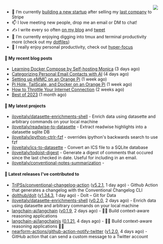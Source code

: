 <img align="right" src="https://github-readme-stats.vercel.app/api?username=iloveitaly&show_icons=true&text_color=718096&hide_title=true"/>

- 🔭 I’m currently [building a new startup](https://mikebian.co/bye-stripe-on-to-the-next-adventure/) after selling my [last company](https://suitesync.io) to Stripe
- 📫 I love meeting new people, drop me an email or DM to chat!
- ✍️ I write every so often [on my blog](http://mikebian.co/) and [tweet](https://twitter.com/mike_bianco)
- 🌱 I’m currently enjoying digging into tmux and terminal productivity more (check out my [dotfiles](https://github.com/iloveitaly/dotfiles))
- 💬 I really enjoy personal productivity, check out [hyper-focus](https://github.com/iloveitaly/hyper-focus)

#### 📜 My recent blog posts


- [Learning Docker Compose by Self-hosting Monica](https://mikebian.co/learning-docker-compose-by-self-hosting-monica/) (3 days ago)
- [Categorizing Personal Email Contacts with AI](https://mikebian.co/categorizing-personal-email-contacts-with-ai/) (4 days ago)
- [Setting up eMMC on an Orange Pi](https://mikebian.co/setting-up-emmc-on-an-orange-pi/) (1 week ago)
- [Pi Hole, TailScale, and Docker on an Orange Pi](https://mikebian.co/pi-hole-tailscale-and-docker-on-an-orange-pi/) (1 week ago)
- [How to Throttle Your Internet Connection](https://mikebian.co/how-to-throttle-your-internet-connection/) (2 weeks ago)
- [Best of 2023](https://mikebian.co/best-of-2023/) (1 month ago)

#### 🌱 My latest projects


- [iloveitaly/datasette-enrichments-shell](https://github.com/iloveitaly/datasette-enrichments-shell) - Enrich data using datasette and arbitrary commands on your local machine
- [iloveitaly/readwise-to-datasette](https://github.com/iloveitaly/readwise-to-datasette) - Extract readwise highlights into a datasette sqlite DB
- [iloveitaly/ipython-ctrlr-fzf](https://github.com/iloveitaly/ipython-ctrlr-fzf) - overrides ipython&#39;s backwards search to use fzf
- [iloveitaly/ics-to-datasette](https://github.com/iloveitaly/ics-to-datasette) - Convert an ICS file to a SQLite database
- [iloveitaly/todoist-digest](https://github.com/iloveitaly/todoist-digest) - Generate a digest of comments that occured since the last checked in date. Useful for including in an email.
- [iloveitaly/conventional-notes-summarization](https://github.com/iloveitaly/conventional-notes-summarization) - 

#### 🔭 Latest releases I've contributed to


- [TriPSs/conventional-changelog-action](https://github.com/TriPSs/conventional-changelog-action) ([v5.2.1](https://github.com/TriPSs/conventional-changelog-action/releases/tag/v5.2.1), 1 day ago) - Github Action that generates a changelog with the Conventional Changelog CLI
- [dolthub/dolt](https://github.com/dolthub/dolt) ([v1.34.3](https://github.com/dolthub/dolt/releases/tag/v1.34.3), 1 day ago) - Dolt – Git for Data
- [iloveitaly/datasette-enrichments-shell](https://github.com/iloveitaly/datasette-enrichments-shell) ([v0.2.0](https://github.com/iloveitaly/datasette-enrichments-shell/releases/tag/v0.2.0), 2 days ago) - Enrich data using datasette and arbitrary commands on your local machine
- [langchain-ai/langchain](https://github.com/langchain-ai/langchain) ([v0.1.9](https://github.com/langchain-ai/langchain/releases/tag/v0.1.9), 2 days ago) - 🦜🔗 Build context-aware reasoning applications
- [langchain-ai/langchainjs](https://github.com/langchain-ai/langchainjs) ([0.1.21](https://github.com/langchain-ai/langchainjs/releases/tag/0.1.21), 4 days ago) - 🦜🔗 Build context-aware reasoning applications 🦜🔗
- [nearform-actions/github-action-notify-twitter](https://github.com/nearform-actions/github-action-notify-twitter) ([v1.2.0](https://github.com/nearform-actions/github-action-notify-twitter/releases/tag/v1.2.0), 4 days ago) - GitHub action that can send a custom message to a Twitter account
